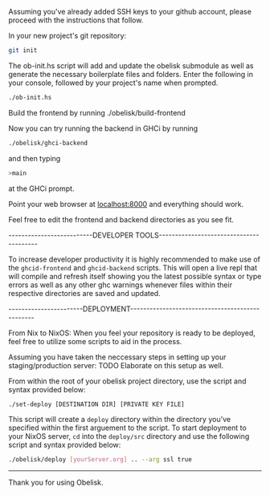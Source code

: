Assuming you've already added SSH keys to your github account,
please proceed with the instructions that follow. 

In your new project's git repository:

```bash
git init
```
The ob-init.hs script will add and update the obelisk submodule as well as
generate the necessary boilerplate files and folders. Enter the following in
your console, followed by your project's name when prompted. 

```bash
./ob-init.hs
```
Build the frontend by running ./obelisk/build-frontend

Now you can try running the backend in GHCi by running

```bash
./obelisk/ghci-backend
```
and then typing

```bash
>main
```

at the GHCi prompt.

Point your web browser at [localhost:8000](localhost:8000) and everything should work.

Feel free to edit the frontend and backend directories as you see fit.

--------------------------DEVELOPER TOOLS----------------------------------------

To increase developer productivity it is highly recommended to make use of the 
`ghcid-frontend` and `ghcid-backend` scripts. This will open a live repl that
will compile and refresh itself showing you the latest possible syntax or type errors 
as well as any other ghc warnings whenever files within their respective directories
are saved and updated.

-----------------------DEPLOYMENT------------------------------------------------

From Nix to NixOS:
When you feel your repository is ready to be deployed, feel free to utilize some scripts to aid in the process. 

Assuming you have taken the neccessary steps in setting up your staging/production server: TODO Elaborate on this setup as well.

From within the root of your obelisk project directory, use the script and syntax provided below: 

```bash
./set-deploy [DESTINATION DIR] [PRIVATE KEY FILE]
```

This script will create a `deploy` directory within the directory you've specified within the first arguement to the script. To start deployment to your NixOS server, `cd` into the `deploy/src` directory and use the following script and syntax provided below:

```bash
./obelisk/deploy [yourServer.org] .. --arg ssl true
```

-------------------------------------------------------------------------------

Thank you for using Obelisk. 

